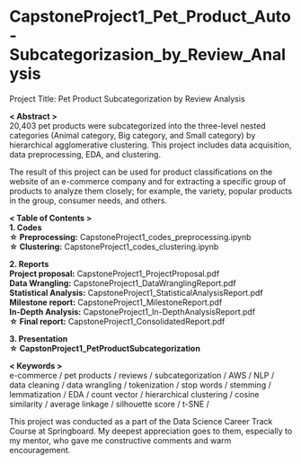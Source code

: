 # CapstoneProject1_Pet_Product_Auto-Subcategorizasion_by_Review_Analysis
Project Title: 
Pet Product Subcategorization by Review Analysis

**< Abstract >**  
20,403 pet products were subcategorized into the three-level nested categories (Animal category, Big category, and Small category) by hierarchical agglomerative clustering. This project includes data acquisition, data preprocessing, EDA, and clustering.  
  
The result of this project can be used for product classifications on the website of an e-commerce company and for extracting a specific group of products to analyze them closely; for example, the variety, popular products in the group, consumer needs, and others.  
  
  
**< Table of Contents >**  
**1. Codes**  
  **☆ Preprocessing:** CapstoneProject1_codes_preprocessing.ipynb  
  **☆ Clustering:** CapstoneProject1_codes_clustering.ipynb  
  
**2. Reports**  
     **Project proposal:** CapstoneProject1_ProjectProposal.pdf  
     **Data Wrangling:** CapstoneProject1_DataWranglingReport.pdf  
     **Statistical Analysis:** CapstoneProject1_StatisticalAnalysisReport.pdf  
     **Milestone report:** CapstoneProject1_MilestoneReport.pdf  
     **In-Depth Analysis:** CapstoneProject1_In-DepthAnalysisReport.pdf  
  **☆ Final report:** CapstoneProject1_ConsolidatedReport.pdf  
  
**3. Presentation**  
  **☆ CapstonProject1_PetProductSubcategorization**  
  
  
**< Keywords >**  
e-commerce / pet products / reviews / subcategorization / AWS / NLP / data cleaning / data wrangling / tokenization / stop words / stemming / lemmatization / EDA / count vector / hierarchical clustering / cosine similarity / average linkage / silhouette score / t-SNE /  
  
  
This project was conducted as a part of the Data Science Career Track Course at Springboard. My deepest appreciation goes to them, especially to my mentor, who gave me constructive comments and warm encouragement.  

